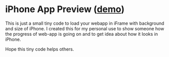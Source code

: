 iPhone App Preview (<a href="http://raxityo.github.io/webapp-preview">demo</a>)
===============================================================================

This is just a small tiny code to load your webapp in iFrame with background and size of iPhone. I created this for my personal use to show someone how the progress of web-app is going on and to get idea about how it looks in iPhone.

Hope this tiny code helps others.
